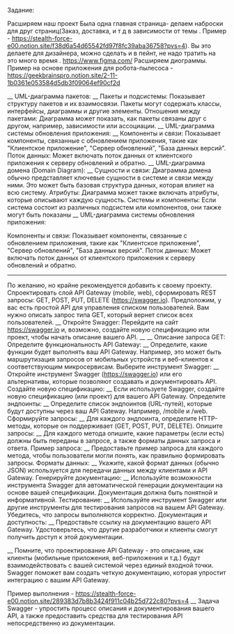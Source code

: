 Задание:

Расширяем наш проект Была одна главная страница- делаем наброски для друг страниц(Заказ, доставка, и т д в зависимости от темы . Пример - https://stealth-force-e00.notion.site/f38d6a54d65542fd97f8fc39aba36758?pvs=4). Вы это делаете для дизайнера, можно сделать и в пейнт, не надо тратить на это много время . https://www.figma.com/ Расширяем диограммы. Пример на основе приложения для робота-пылесоса - https://geekbrainspro.notion.site/2-11-1b0361e053584d5db3f09064ef90cf2d

__ UML-диаграмма пакетов: __ Пакеты и подсистемы: Показывает структуру пакетов и их взаимосвязи. Пакеты могут содержать классы, интерфейсы, диаграммы и другие элементы. Отношения между пакетами: Диаграмма может показать, как пакеты связаны друг с другом, например, зависимости или ассоциации. __ UML-диаграмма системы обновления приложения: __ Компоненты и связи: Показывает компоненты, связанные с обновлением приложения, такие как "Клиентское приложение", "Сервер обновлений", "База данных версий". Поток данных: Может включать поток данных от клиентского приложения к серверу обновлений и обратно. __ UML-диаграмма домена (Domain Diagram): __ Сущности и связи: Диаграмма домена обычно представляет ключевые сущности в системе и связи между ними. Это может быть базовая структура данных, которая влияет на всю систему. Атрибуты: Диаграмма может также включать атрибуты, которые описывают каждую сущность. Системы и компоненты: Если система состоит из различных подсистем или компонентов, они также могут быть показаны __ UML-диаграмма системы обновления приложения:

Компоненты и связи: Показывает компоненты, связанные с обновлением приложения, такие как "Клиентское приложение", "Сервер обновлений", "База данных версий". Поток данных: Может включать поток данных от клиентского приложения к серверу обновлений и обратно.

__ __ __ __

По желанию, но крайне рекомендуется добавить к своему проекту. Спроектировать слой API Gateway (mobile, web), сформировать REST запросы: GET, POST, PUT, DELETE (https://swagger.io). Предположим, у вас есть простой API для управления списком пользователей. Вам нужно описать запрос типа GET, который вернет список всех пользователей. __ Откройте Swagger: Перейдите на сайт https://swagger.io и, возможно, создайте новую спецификацию или проект, чтобы начать описание вашего API. __ __ Описание запроса GET: Определите функциональность API Gateway: __ Определите, какие функции будет выполнять ваш API Gateway. Например, это может быть маршрутизация запросов от мобильных устройств и веб-клиентов к соответствующим микросервисам. Выберите инструмент Swagger: __ Откройте инструмент Swagger (https://swagger.io) или его альтернативы, которые позволяют создавать и документировать API. Создайте новую спецификацию: __ Если используете Swagger, создайте новую спецификацию (или проект) для вашего API Gateway. Определите эндпоинты: __ Определите список эндпоинтов (URL-путей), которые будут доступны через ваш API Gateway. Например, /mobile и /web. Сформируйте запросы: __ Для каждого эндпоинта, определите HTTP-методы, которые он поддерживает (GET, POST, PUT, DELETE). Опишите запросы: __ Для каждого метода опишите, какие параметры (если есть) должны быть переданы в запросе, а также форматы данных запроса и ответа. Пример запроса: __ Предоставьте пример запроса для каждого метода, чтобы пользователи могли понять, как правильно формировать запросы. Форматы данных: __ Укажите, какой формат данных (обычно JSON) используется для передачи данных между клиентами и API Gateway. Генерируйте документацию: __ Используйте возможности инструмента Swagger для автоматической генерации документации на основе вашей спецификации. Документация должна быть понятной и информативной. Тестирование: __ Используйте инструмент Swagger или другие инструменты для тестирования запросов на вашем API Gateway. Убедитесь, что запросы выполняются корректно. Документация и доступность: __ Предоставьте ссылку на документацию вашего API Gateway. Удостоверьтесь, что другие разработчики и клиенты смогут получить доступ к этой документации.

__ Помните, что проектирование API Gateway - это описание, как клиенты (мобильные приложения, веб-приложения и т.д.) будут взаимодействовать с вашей системой через единый входной точки. Swagger поможет вам создать четкую документацию, которая упростит интеграцию с вашим API Gateway.

Пример выполнения - https://stealth-force-e00.notion.site/289383d7b8b3424f911c04b25d722c80?pvs=4 __ Задача Swagger - упростить процесс описания и документирования вашего API, а также предоставить средства для тестирования API непосредственно из документации.